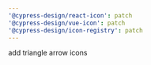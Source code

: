 ```yaml
---
'@cypress-design/react-icon': patch
'@cypress-design/vue-icon': patch
'@cypress-design/icon-registry': patch
---
```


add triangle arrow icons
